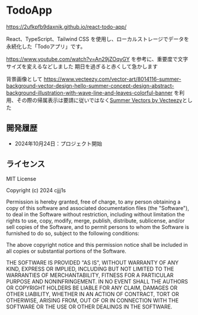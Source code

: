 # TodoApp

https://2ufkpfb9daxnik.github.io/react-todo-app/

React、TypeScript、Tailwind CSS を使用し、ローカルストレージでデータを永続化した「Todoアプリ」です。

https://www.youtube.com/watch?v=An29jZOqyGY を参考に、重要度で文字サイズを変えるなどしました
期日を過ぎると赤くして急かします

背景画像として
https://www.vecteezy.com/vector-art/8014116-summer-background-vector-design-hello-summer-concept-design-abstract-background-illustration-with-wave-line-and-leaves-colorful-banner
を利用、その際の帰属表示は要請に従い<link>ではなく<a href="https://www.vecteezy.com/free-vector/summer">Summer Vectors by Vecteezy</a>とした

## 開発履歴

- 2024年10月24日：プロジェクト開始

## ライセンス

MIT License

Copyright (c) 2024 cjjj1s

Permission is hereby granted, free of charge, to any person obtaining a copy
of this software and associated documentation files (the "Software"), to deal
in the Software without restriction, including without limitation the rights
to use, copy, modify, merge, publish, distribute, sublicense, and/or sell
copies of the Software, and to permit persons to whom the Software is
furnished to do so, subject to the following conditions:

The above copyright notice and this permission notice shall be included in all
copies or substantial portions of the Software.

THE SOFTWARE IS PROVIDED "AS IS", WITHOUT WARRANTY OF ANY KIND, EXPRESS OR
IMPLIED, INCLUDING BUT NOT LIMITED TO THE WARRANTIES OF MERCHANTABILITY,
FITNESS FOR A PARTICULAR PURPOSE AND NONINFRINGEMENT. IN NO EVENT SHALL THE
AUTHORS OR COPYRIGHT HOLDERS BE LIABLE FOR ANY CLAIM, DAMAGES OR OTHER
LIABILITY, WHETHER IN AN ACTION OF CONTRACT, TORT OR OTHERWISE, ARISING FROM,
OUT OF OR IN CONNECTION WITH THE SOFTWARE OR THE USE OR OTHER DEALINGS IN THE
SOFTWARE.
